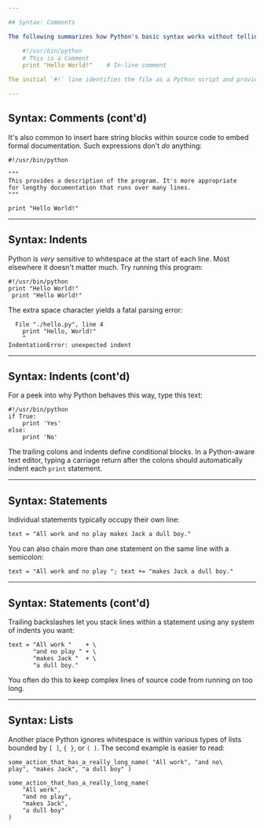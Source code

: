 ```yaml
---

## Syntax: Comments

The following summarizes how Python's basic syntax works without telling you yet what any of it means:

    #!/usr/bin/python
    # This is a Comment
    print "Hello World!"    # In-line comment

The initial `#!` line identifies the file as a Python script and provides the path to the executible. Any other line starting `#` is a comment that gets ignored. Comments can also trail lines of code.

---
```


## Syntax: Comments (cont'd)

It's also common to insert bare string blocks within source code to embed formal documentation. Such expressions don't _do_ anything:

    #!/usr/bin/python

    """
    This provides a description of the program. It's more appropriate
    for lengthy documentation that runs over many lines.
    """

    print "Hello World!"

---

## Syntax: Indents

Python is _very_ sensitive to whitespace at the start of each line. Most elsewhere it doesn't matter much. Try running this program:

    #!/usr/bin/python
    print "Hello World!"
     print "Hello World!"

The extra space character yields a fatal parsing error:

      File "./hello.py", line 4
        print "Hello, World!"
        ^
    IndentationError: unexpected indent

---

## Syntax: Indents (cont'd)

For a peek into why Python behaves this way, type this text:

    #!/usr/bin/python
    if True:
        print 'Yes'
    else:
        print 'No'

The trailing colons and indents define conditional blocks. In a Python-aware text editor, typing a carriage return after the colons should automatically indent each `print` statement.

---

## Syntax: Statements

Individual statements typically occupy their own line:

    text = "All work and no play makes Jack a dull boy."

You can also chain more than one statement on the same line with a semicolon:

    text = "All work and no play "; text += "makes Jack a dull boy."

---

## Syntax: Statements (cont'd)

Trailing backslashes let you stack lines within a statement using any system of indents you want:

    text = "All work "    + \
           "and no play " + \
           "makes Jack "  + \
           "a dull boy."

You often do this to keep complex lines of source code from running on too long.

---

## Syntax: Lists

Another place Python ignores whitespace is within various types of lists bounded by `[ ]`, `{ }`, or `( )`. The second example is easier to read:

    some_action_that_has_a_really_long_name( "All work", "and no\
    play", "makes Jack", "a dull boy" )

    some_action_that_has_a_really_long_name(
        "All work",
        "and no play",
        "makes Jack",
        "a dull boy"
    )

